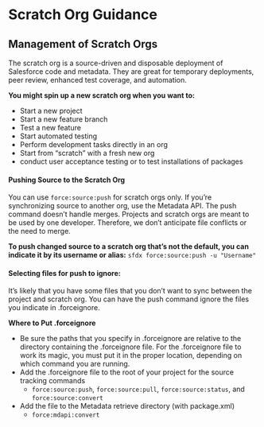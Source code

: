 # Scratch Org Guidance

## Management of Scratch Orgs

The scratch org is a source-driven and disposable deployment of Salesforce code and metadata. They are great for temporary deployments, peer review, enhanced test coverage, and automation.

**You might spin up a new scratch org when you want to:**

* Start a new project
* Start a new feature branch
* Test a new feature
* Start automated testing
* Perform development tasks directly in an org
* Start from “scratch” with a fresh new org
* conduct user acceptance testing or to test installations of packages

#### Pushing Source to the Scratch Org

You can use `force:source:push` for scratch orgs only. If you’re synchronizing source to another org, use the Metadata API. The push command doesn’t handle merges. Projects and scratch orgs are meant to be used by one developer. Therefore, we don’t anticipate file conflicts or the need to merge.

**To push changed source to a scratch org that’s not the default, you can indicate it by its username or alias:** `sfdx force:source:push -u "Username"`

#### Selecting files for push to ignore:

It’s likely that you have some files that you don’t want to sync between the project and scratch org. You can have the push command ignore the files you indicate in .forceignore.

**Where to Put .forceignore**

* Be sure the paths that you specify in .forceignore are relative to the directory containing the .forceignore file. For the .forceignore file to work its magic, you must put it in the proper location, depending on which command you are running.
* Add the .forceignore file to the root of your project for the source tracking commands
  * `force:source:push`, `force:source:pull`, `force:source:status`, and `force:source:convert`
* Add the file to the Metadata retrieve directory \(with package.xml\)
  * `force:mdapi:convert`

